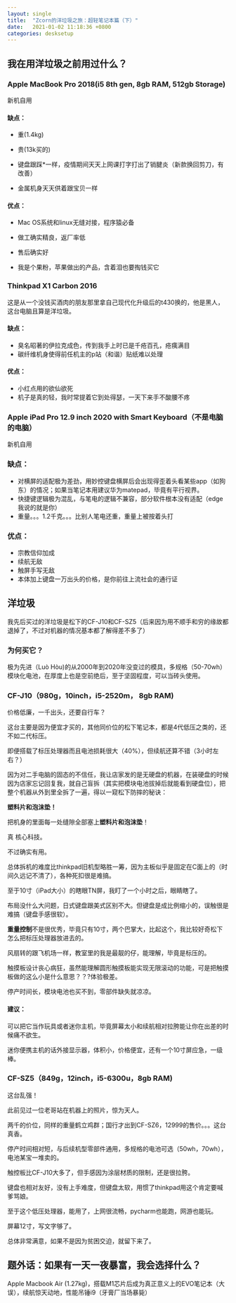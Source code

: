 ```yaml
---
layout: single
title:  "Zcorn的洋垃圾之旅：超轻笔记本篇（下）"
date:   2021-01-02 11:18:36 +0800
categories: desksetup
---
```




## 我在用洋垃圾之前用过什么？

### Apple MacBook Pro 2018(i5 8th gen, 8gb RAM, 512gb Storage)

新机自用

#### 缺点：

-   重(1.4kg)

-   贵(13k买的)

-   键盘跟踩\*一样，疫情期间天天上网课打字打出了销腱炎（新款换回剪刀，有改善）
-   金属机身天天供着跟宝贝一样

#### 优点：

-   Mac OS系统和linux无缝对接，程序猿必备
-   做工确实精良，返厂率低
-   售后确实好

-   我是个果粉，苹果做出的产品，含着泪也要掏钱买它

### Thinkpad  X1 Carbon 2016

这是从一个没钱买酒肉的朋友那里拿自己现代化升级后的t430换的，他是黑人，这台电脑且算是洋垃圾。

#### 缺点：

-   臭名昭著的伊拉克成色，传到我手上时已是千疮百孔，疮痍满目
-   碳纤维机身使得前任机主的p站（和谐）贴纸难以处理

#### 优点：

-   小红点用的欲仙欲死
-   机子是真的轻，我时常提着它到处得瑟，一天下来手不酸腰不疼



### Apple iPad Pro 12.9 inch 2020 with Smart Keyboard（不是电脑的电脑）

新机自用

### 缺点：

-   对横屏的适配极为差劲，用妙控键盘横屏后会出现得歪着头看某些app（如狗东）的情况；如果当笔记本用建议华为matepad，毕竟有平行视界。
-   快捷键逻辑极为混乱，与笔电的逻辑不兼容，部分软件根本没有适配（edge我说的就是你）
-   重量。。。1.2千克。。。比别人笔电还重，重量上被按着头打

### 优点：

-   宗教信仰加成
-   续航无敌
-   触屏手写无敌
-   本体加上键盘一万出头的价格，是你前往上流社会的通行证

## 洋垃圾

我先后买过的洋垃圾是松下的CF-J10和CF-SZ5（后来因为用不顺手和穷的缘故都退掉了，不过对机器的情况基本都了解得差不多了）

### 为何买它？

极为先进（Luò Hòu)的从2000年到2020年没变过的模具，多规格（50-70wh）模块化电池，在厚度上也是空前绝后，至于坚固程度，可以当砖头使用。

### CF-J10（980g，10inch，i5-2520m， 8gb RAM)

价格低廉，一千出头，还要自行车？

这台主要是因为便宜才买的，其他同价位的松下笔记本，都是4代低压之类的，还不如二代标压。

即便搭载了标压处理器而且电池损耗很大（40%），但续航还算不错（3小时左右？）

因为对二手电脑的固态的不信任，我让店家发的是无硬盘的机器，在装硬盘的时候因为店家忘记回复我，就自己盲拆（其实把模块电池拔掉后就能看到硬盘位），把整个机器从外到里全拆了一遍，得以一窥松下防摔的秘诀：

**塑料片和泡沫垫！**

把机身的里面每一处缝隙全部塞上**塑料片和泡沫垫**！

真 核心科技。

不过确实有用。

总体拆机的难度比thinkpad旧机型略胜一筹，因为主板似乎是固定在C面上的（时间久远记不清了），各种死扣很是难搞。

至于10寸（iPad大小）的瞎眼TN屏，我盯了一个小时之后，眼睛瞎了。

布局没什么大问题，日式键盘跟美式区别不大。但键盘是成比例缩小的，误触很是难搞（键盘手感很软）。

**重量控制**不是很优秀，毕竟只有10寸，两个巴掌大，比起这个，我比较好奇松下怎么把标压处理器放进去的。

风扇转的跟飞机场一样，教室里的我是最靓的仔，能理解，毕竟是标压的。

触摸板设计丧心病狂，虽然能理解圆形触摸板能实现无限滚动的功能，可是把触摸板做的这么小是什么意思？？?体验极差。

停产时间长，模块电池也买不到，零部件缺失就凉凉。

#### 建议：

可以把它当作玩具或者迷你主机，毕竟屏幕太小和续航相对拉胯能让你在出差的时候痛不欲生。

迷你便携主机的话外接显示器，体积小，价格便宜，还有一个10寸屏应急，一级棒。



### CF-SZ5（849g，12inch，i5-6300u，8gb RAM)

这台乱强！

此前见过一位老哥站在机器上的照片，惊为天人。

两千的价位，同样的重量鹤立鸡群；国行才出到CF-SZ6，12999的售价。。。这台真香。

停产时间相对短，与后续机型零部件通用，多规格的电池可选（50wh，70wh），电池某宝一堆卖的。

触控板比CF-J10大多了，但手感因为涂层材质的限制，还是很拉胯。

键盘也相对友好，没有上手难度，但键盘太软，用惯了thinkpad用这个肯定要喊爹骂娘。

至于这个低压处理器，能用了，上网很流畅，pycharm也能跑，网游也能玩。

屏幕12寸，写文字够了。

总体非常满意，如果不是因为贫困交迫，就留下来了。

## 题外话：如果有一天一夜暴富，我会选择什么？

Apple Macbook Air (1.27kg)，搭载M1芯片后成为真正意义上的EVO笔记本（大误），续航惊天动地，性能吊锤i9（牙膏厂当场暴毙）

